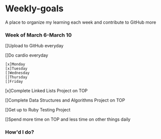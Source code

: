 # Weekly-goals
A place to organize my learning each week and contribute to GitHub more

### Week of March 6-March 10

[]Upload to GitHub everyday

[]Do cardio everyday

    [x]Monday
    [x]Tuesday
    []Wednesday
    []Thursday
    []Friday

[x]Complete Linked Lists Project on TOP

[]Complete Data Structures and Algorithms Project on TOP

[]Get up to Ruby Testing Project

[]Spend more time on TOP and less time on other things daily

### How'd I do?

